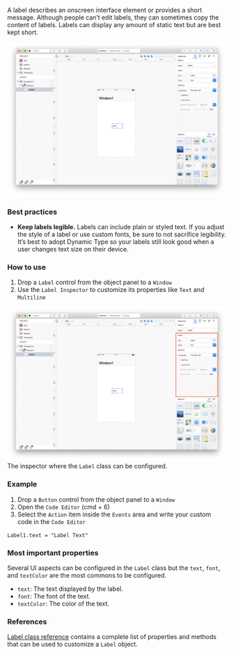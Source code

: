 A label describes an onscreen interface element or provides a short message. Although people can’t edit labels, they can sometimes copy the content of labels. Labels can display any amount of static text but are best kept short.

![Label](../images/creo/label1.png)

### Best practices
* **Keep labels legible.** Labels can include plain or styled text. If you adjust the style of a label or use custom fonts, be sure to not sacrifice legibility. It’s best to adopt Dynamic Type so your labels still look good when a user changes text size on their device.

### How to use
1. Drop a `Label` control from the object panel to a `Window`
2. Use the `Label Inspector` to customize its properties like `Text` and `Multiline`

![`Label` inspector](../images/creo/label2.png)
The inspector where the `Label` class can be configured.

### Example
1. Drop a `Button` control from the object panel to a `Window`
2. Open the `Code Editor` (cmd + 6)
3. Select the `Action` item inside the `Events` area and write your custom code in the `Code Editor`
```
Label1.text = "Label Text"
```

### Most important properties
Several UI aspects can be configured in the `Label` class but the `text`, `font`, and `textColor` are the most commons to be configured.
- `text`: The text displayed by the label.
- `font`: The font of the text.
- `textColor`: The color of the text.

### References
[Label class reference](../classes/Label.html) contains a complete list of properties and methods that can be used to customize a `Label` object.
